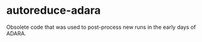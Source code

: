 autoreduce-adara
================

Obsolete code that was used to post-process new runs in the early days of ADARA.